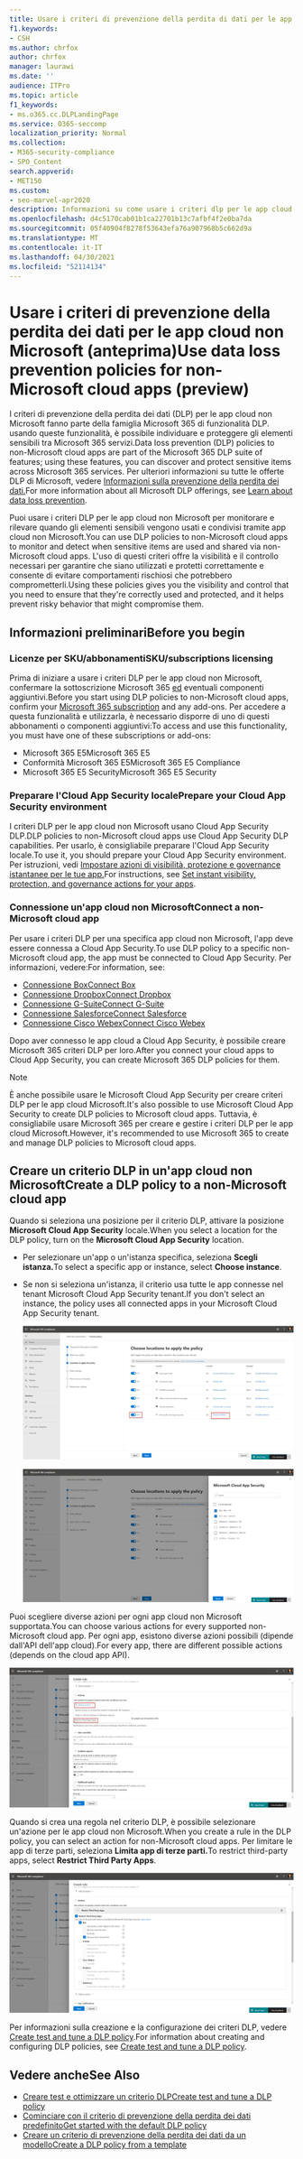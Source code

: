 ```yaml
---
title: Usare i criteri di prevenzione della perdita di dati per le app cloud non Microsoft (anteprima)
f1.keywords:
- CSH
ms.author: chrfox
author: chrfox
manager: laurawi
ms.date: ''
audience: ITPro
ms.topic: article
f1_keywords:
- ms.o365.cc.DLPLandingPage
ms.service: O365-seccomp
localization_priority: Normal
ms.collection:
- M365-security-compliance
- SPO_Content
search.appverid:
- MET150
ms.custom:
- seo-marvel-apr2020
description: Informazioni su come usare i criteri dlp per le app cloud non Microsoft.
ms.openlocfilehash: d4c5170cab01b1ca22701b13c7afbf4f2e0ba7da
ms.sourcegitcommit: 05f40904f8278f53643efa76a907968b5c662d9a
ms.translationtype: MT
ms.contentlocale: it-IT
ms.lasthandoff: 04/30/2021
ms.locfileid: "52114134"
---
```

# <a name="use-data-loss-prevention-policies-for-non-microsoft-cloud-apps-preview"></a><span data-ttu-id="465ce-103">Usare i criteri di prevenzione della perdita dei dati per le app cloud non Microsoft (anteprima)</span><span class="sxs-lookup"><span data-stu-id="465ce-103">Use data loss prevention policies for non-Microsoft cloud apps (preview)</span></span>

<span data-ttu-id="465ce-104">I criteri di prevenzione della perdita dei dati (DLP) per le app cloud non Microsoft fanno parte della famiglia Microsoft 365 di funzionalità DLP. usando queste funzionalità, è possibile individuare e proteggere gli elementi sensibili tra Microsoft 365 servizi.</span><span class="sxs-lookup"><span data-stu-id="465ce-104">Data loss prevention (DLP) policies to non-Microsoft cloud apps are part of the Microsoft 365 DLP suite of features; using these features, you can discover and protect sensitive items across Microsoft 365 services.</span></span> <span data-ttu-id="465ce-105">Per ulteriori informazioni su tutte le offerte DLP di Microsoft, vedere [Informazioni sulla prevenzione della perdita dei dati.](dlp-learn-about-dlp.md)</span><span class="sxs-lookup"><span data-stu-id="465ce-105">For more information about all Microsoft DLP offerings, see [Learn about data loss prevention](dlp-learn-about-dlp.md).</span></span>

<span data-ttu-id="465ce-106">Puoi usare i criteri DLP per le app cloud non Microsoft per monitorare e rilevare quando gli elementi sensibili vengono usati e condivisi tramite app cloud non Microsoft.</span><span class="sxs-lookup"><span data-stu-id="465ce-106">You can use DLP policies to non-Microsoft cloud apps to monitor and detect when sensitive items are used and shared via non-Microsoft cloud apps.</span></span> <span data-ttu-id="465ce-107">L'uso di questi criteri offre la visibilità e il controllo necessari per garantire che siano utilizzati e protetti correttamente e consente di evitare comportamenti rischiosi che potrebbero comprometterli.</span><span class="sxs-lookup"><span data-stu-id="465ce-107">Using these policies gives you the visibility and control that you need to ensure that they're correctly used and protected, and it helps prevent risky behavior that might compromise them.</span></span>

## <a name="before-you-begin"></a><span data-ttu-id="465ce-108">Informazioni preliminari</span><span class="sxs-lookup"><span data-stu-id="465ce-108">Before you begin</span></span>

### <a name="skusubscriptions-licensing"></a><span data-ttu-id="465ce-109">Licenze per SKU/abbonamenti</span><span class="sxs-lookup"><span data-stu-id="465ce-109">SKU/subscriptions licensing</span></span>

<span data-ttu-id="465ce-110">Prima di iniziare a usare i criteri DLP per le app cloud non Microsoft, confermare la sottoscrizione Microsoft 365 [ed](https://www.microsoft.com/microsoft-365/compare-microsoft-365-enterprise-plans?rtc=1) eventuali componenti aggiuntivi.</span><span class="sxs-lookup"><span data-stu-id="465ce-110">Before you start using DLP policies to non-Microsoft cloud apps, confirm your [Microsoft 365 subscription](https://www.microsoft.com/microsoft-365/compare-microsoft-365-enterprise-plans?rtc=1) and any add-ons.</span></span> <span data-ttu-id="465ce-111">Per accedere a questa funzionalità e utilizzarla, è necessario disporre di uno di questi abbonamenti o componenti aggiuntivi:</span><span class="sxs-lookup"><span data-stu-id="465ce-111">To access and use this functionality, you must have one of these subscriptions or add-ons:</span></span>

- <span data-ttu-id="465ce-112">Microsoft 365 E5</span><span class="sxs-lookup"><span data-stu-id="465ce-112">Microsoft 365 E5</span></span>
- <span data-ttu-id="465ce-113">Conformità Microsoft 365 E5</span><span class="sxs-lookup"><span data-stu-id="465ce-113">Microsoft 365 E5 Compliance</span></span>
- <span data-ttu-id="465ce-114">Microsoft 365 E5 Security</span><span class="sxs-lookup"><span data-stu-id="465ce-114">Microsoft 365 E5 Security</span></span>

### <a name="prepare-your-cloud-app-security-environment"></a><span data-ttu-id="465ce-115">Preparare l'Cloud App Security locale</span><span class="sxs-lookup"><span data-stu-id="465ce-115">Prepare your Cloud App Security environment</span></span>

<span data-ttu-id="465ce-116">I criteri DLP per le app cloud non Microsoft usano Cloud App Security DLP.</span><span class="sxs-lookup"><span data-stu-id="465ce-116">DLP policies to non-Microsoft cloud apps use Cloud App Security DLP capabilities.</span></span> <span data-ttu-id="465ce-117">Per usarlo, è consigliabile preparare l'Cloud App Security locale.</span><span class="sxs-lookup"><span data-stu-id="465ce-117">To use it, you should prepare your Cloud App Security environment.</span></span> <span data-ttu-id="465ce-118">Per istruzioni, vedi [Impostare azioni di visibilità, protezione e governance istantanee per le tue app.](/cloud-app-security/getting-started-with-cloud-app-security#step-1-set-instant-visibility-protection-and-governance-actions-for-your-apps)</span><span class="sxs-lookup"><span data-stu-id="465ce-118">For instructions, see [Set instant visibility, protection, and governance actions for your apps](/cloud-app-security/getting-started-with-cloud-app-security#step-1-set-instant-visibility-protection-and-governance-actions-for-your-apps).</span></span>

### <a name="connect-a-non-microsoft-cloud-app"></a><span data-ttu-id="465ce-119">Connessione un'app cloud non Microsoft</span><span class="sxs-lookup"><span data-stu-id="465ce-119">Connect a non-Microsoft cloud app</span></span>

<span data-ttu-id="465ce-120">Per usare i criteri DLP per una specifica app cloud non Microsoft, l'app deve essere connessa a Cloud App Security.</span><span class="sxs-lookup"><span data-stu-id="465ce-120">To use DLP policy to a specific non-Microsoft cloud app, the app must be connected to Cloud App Security.</span></span> <span data-ttu-id="465ce-121">Per informazioni, vedere:</span><span class="sxs-lookup"><span data-stu-id="465ce-121">For information, see:</span></span>

- [<span data-ttu-id="465ce-122">Connessione Box</span><span class="sxs-lookup"><span data-stu-id="465ce-122">Connect Box</span></span>](/cloud-app-security/connect-box-to-microsoft-cloud-app-security)
- [<span data-ttu-id="465ce-123">Connessione Dropbox</span><span class="sxs-lookup"><span data-stu-id="465ce-123">Connect Dropbox</span></span>](/cloud-app-security/connect-dropbox-to-microsoft-cloud-app-security)
- [<span data-ttu-id="465ce-124">Connessione G-Suite</span><span class="sxs-lookup"><span data-stu-id="465ce-124">Connect G-Suite</span></span>](/cloud-app-security/connect-google-apps-to-microsoft-cloud-app-security)
- [<span data-ttu-id="465ce-125">Connessione Salesforce</span><span class="sxs-lookup"><span data-stu-id="465ce-125">Connect Salesforce</span></span>](/cloud-app-security/connect-salesforce-to-microsoft-cloud-app-security)
- [<span data-ttu-id="465ce-126">Connessione Cisco Webex</span><span class="sxs-lookup"><span data-stu-id="465ce-126">Connect Cisco Webex</span></span>](/cloud-app-security/connect-webex-to-microsoft-cloud-app-security)

<span data-ttu-id="465ce-127">Dopo aver connesso le app cloud a Cloud App Security, è possibile creare Microsoft 365 criteri DLP per loro.</span><span class="sxs-lookup"><span data-stu-id="465ce-127">After you connect your cloud apps to Cloud App Security, you can create Microsoft 365 DLP policies for them.</span></span>

>[!NOTE]
><span data-ttu-id="465ce-128">È anche possibile usare le Microsoft Cloud App Security per creare criteri DLP per le app cloud Microsoft.</span><span class="sxs-lookup"><span data-stu-id="465ce-128">It's also possible to use Microsoft Cloud App Security to create DLP policies to Microsoft cloud apps.</span></span> <span data-ttu-id="465ce-129">Tuttavia, è consigliabile usare Microsoft 365 per creare e gestire i criteri DLP per le app cloud Microsoft.</span><span class="sxs-lookup"><span data-stu-id="465ce-129">However, it's recommended to use Microsoft 365 to create and manage DLP policies to Microsoft cloud apps.</span></span>

## <a name="create-a-dlp-policy-to-a-non-microsoft-cloud-app"></a><span data-ttu-id="465ce-130">Creare un criterio DLP in un'app cloud non Microsoft</span><span class="sxs-lookup"><span data-stu-id="465ce-130">Create a DLP policy to a non-Microsoft cloud app</span></span>

<span data-ttu-id="465ce-131">Quando si seleziona una posizione per il criterio DLP, attivare la posizione **Microsoft Cloud App Security** locale.</span><span class="sxs-lookup"><span data-stu-id="465ce-131">When you select a location for the DLP policy, turn on the **Microsoft Cloud App Security** location.</span></span>

- <span data-ttu-id="465ce-132">Per selezionare un'app o un'istanza specifica, seleziona **Scegli istanza.**</span><span class="sxs-lookup"><span data-stu-id="465ce-132">To select a specific app or instance, select **Choose instance**.</span></span>
- <span data-ttu-id="465ce-133">Se non si seleziona un'istanza, il criterio usa tutte le app connesse nel tenant Microsoft Cloud App Security tenant.</span><span class="sxs-lookup"><span data-stu-id="465ce-133">If you don't select an instance, the policy uses all connected apps in your Microsoft Cloud App Security tenant.</span></span>

   ![Percorsi per l'applicazione del criterio](../media/1-dlp-non-microsoft-cloud-app-choose-instance.png)

   ![Box-US e Box-General](../media/2-dlp-non-microsoft-cloud-app-box.png)

<span data-ttu-id="465ce-136">Puoi scegliere diverse azioni per ogni app cloud non Microsoft supportata.</span><span class="sxs-lookup"><span data-stu-id="465ce-136">You can choose various actions for every supported non-Microsoft cloud app.</span></span> <span data-ttu-id="465ce-137">Per ogni app, esistono diverse azioni possibili (dipende dall'API dell'app cloud).</span><span class="sxs-lookup"><span data-stu-id="465ce-137">For every app, there are different possible actions (depends on the cloud app API).</span></span>

![Creare una regola](../media/3-dlp-non-microsoft-cloud-app-create-rule.png)

<span data-ttu-id="465ce-139">Quando si crea una regola nel criterio DLP, è possibile selezionare un'azione per le app cloud non Microsoft.</span><span class="sxs-lookup"><span data-stu-id="465ce-139">When you create a rule in the DLP policy, you can select an action for non-Microsoft cloud apps.</span></span> <span data-ttu-id="465ce-140">Per limitare le app di terze parti, seleziona **Limita app di terze parti.**</span><span class="sxs-lookup"><span data-stu-id="465ce-140">To restrict third-party apps, select **Restrict Third Party Apps**.</span></span>

![Limitare le app di terze parti](../media/4-dlp-non-microsoft-cloud-app-restrict-third-party-apps.png)

<span data-ttu-id="465ce-142">Per informazioni sulla creazione e la configurazione dei criteri DLP, vedere [Create test and tune a DLP policy](./create-test-tune-dlp-policy.md?view=o365-worldwide).</span><span class="sxs-lookup"><span data-stu-id="465ce-142">For information about creating and configuring DLP policies, see [Create test and tune a DLP policy](./create-test-tune-dlp-policy.md?view=o365-worldwide).</span></span>

## <a name="see-also"></a><span data-ttu-id="465ce-143">Vedere anche</span><span class="sxs-lookup"><span data-stu-id="465ce-143">See Also</span></span>

- [<span data-ttu-id="465ce-144">Creare test e ottimizzare un criterio DLP</span><span class="sxs-lookup"><span data-stu-id="465ce-144">Create test and tune a DLP policy</span></span>](./create-test-tune-dlp-policy.md?view=o365-worldwide)
- [<span data-ttu-id="465ce-145">Cominciare con il criterio di prevenzione della perdita dei dati predefinito</span><span class="sxs-lookup"><span data-stu-id="465ce-145">Get started with the default DLP policy</span></span>](./get-started-with-the-default-dlp-policy.md?view=o365-worldwide)
- [<span data-ttu-id="465ce-146">Creare un criterio di prevenzione della perdita dei dati da un modello</span><span class="sxs-lookup"><span data-stu-id="465ce-146">Create a DLP policy from a template</span></span>](./create-a-dlp-policy-from-a-template.md?view=o365-worldwide)